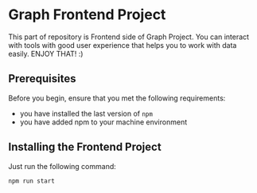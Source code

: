# Graph Frontend Project

This part of repository is Frontend side of Graph Project. You can interact with tools with good user experience that helps you to work with data easily. ENJOY THAT! :)

## Prerequisites

Before you begin, ensure that you met the following requirements:

-   you have installed the last version of `npm`
-   you have added npm to your machine environment

## Installing the Frontend Project

Just run the following command:

`npm run start`